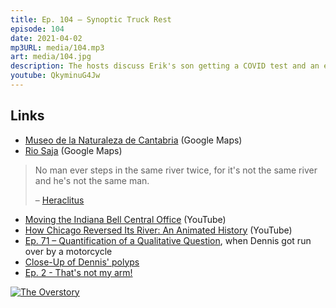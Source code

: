 ```yaml
---
title: Ep. 104 – Synoptic Truck Rest
episode: 104
date: 2021-04-02
mp3URL: media/104.mp3
art: media/104.jpg
description: The hosts discuss Erik's son getting a COVID test and an eye operation, a great steak and a philosophical day by the river, Dennis still doesn't have a truck, and his chair is too high, and Tiger Woods' dad's sexual escapades.
youtube: QkyminuG4Jw
---
```


## Links

- [Museo de la Naturaleza de Cantabria](https://goo.gl/maps/AHg1b1maeCYMkFAFA) (Google Maps)
- [Rio Saja](https://goo.gl/maps/BMQNKr45YNNgvQXL9) (Google Maps)

> No man ever steps in the same river twice, for it's not the same river and he's not the same man.
>
> – [Heraclitus](https://plato.stanford.edu/entries/heraclitus/)

- [Moving the Indiana Bell Central Office](https://www.youtube.com/watch?v=DGegneT9KfQ) (YouTube)
- [How Chicago Reversed Its River: An Animated History](https://www.youtube.com/watch?v=kSsrrKMwPzQ) (YouTube)
- [Ep. 71 – Quantification of a Qualitative Question](https://happyhour.fm/071), when Dennis got run over by a motorcycle
- [Close-Up of Dennis' polyps](https://www.youtube.com/watch?v=dQw4w9WgXcQ)
- [Ep. 2 - That's not my arm!](https://happyhour.fm/002)

[![The Overstory](https://ws-na.amazon-adsystem.com/widgets/q?_encoding=UTF8&ASIN=1784708240&Format=_SL250_&ID=AsinImage&MarketPlace=US&ServiceVersion=20070822&WS=1&tag=happyhourfm-20&language=en_US)](https://www.amazon.com/The-Overstory/dp/1784708240?dchild=1&keywords=overstory&qid=1617299558&sr=8-2&linkCode=li3&tag=happyhourfm-20&linkId=ca7180121808a2d1bec82c035960f2d9&language=en_US&ref_=as_li_ss_il)
